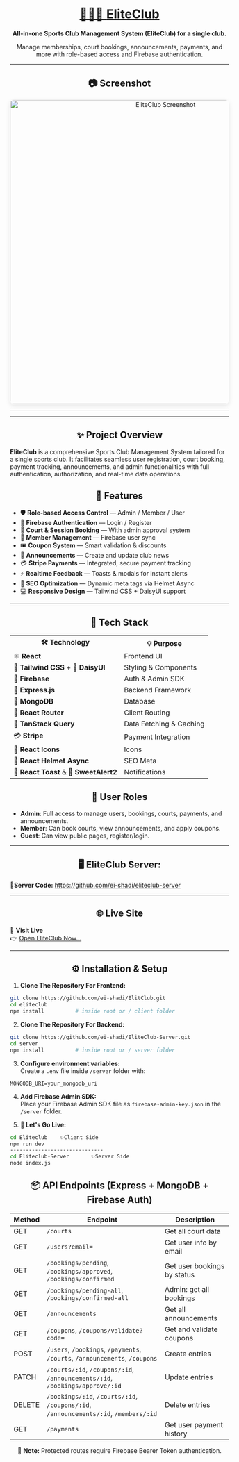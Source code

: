 
<div align="center">
  <h1>
    <a href="https://eliteclub-sports.netlify.app/" target="_blank" rel="noopener noreferrer">
      🏃‍♂️‍➡️ <strong>EliteClub</strong>
    </a>
  </h1>
  <p><strong>All-in-one Sports Club Management System (EliteClub) for a single club.</strong></p>
  <p>Manage memberships, court bookings, announcements, payments, and more with role-based access and Firebase authentication.</p>
</div>

---

<h2 align="center">📷 Screenshot</h2>

<div align="center">
  <img src="https://i.ibb.co.com/5XTVKChB/Elite-Club.png" alt="EliteClub Screenshot" width="700" style="border-radius: 8px; box-shadow: 0 4px 12px rgba(0,0,0,0.1);" />
</div>

---

---

<h2 align="center">✨ Project Overview</h2>

**EliteClub** is a comprehensive Sports Club Management System tailored for a single sports club. It facilitates seamless user registration, court booking, payment tracking, announcements, and admin functionalities with full authentication, authorization, and real-time data operations.


<h2 align="center">🚀 Features</h2>

* 🛡️ **Role-based Access Control** — Admin / Member / User  
* 🔐 **Firebase Authentication** — Login / Register  
* 🎾 **Court & Session Booking** — With admin approval system  
* 👥 **Member Management** — Firebase user sync  
* 🎟️ **Coupon System** — Smart validation & discounts  
* 📢 **Announcements** — Create and update club news  
* 💳 **Stripe Payments** — Integrated, secure payment tracking  
* ⚡ **Realtime Feedback** — Toasts & modals for instant alerts  
* 🧠 **SEO Optimization** — Dynamic meta tags via Helmet Async  
* 💻 **Responsive Design** — Tailwind CSS + DaisyUI support  

---
<h2 align="center">🤖 Tech Stack</h2>

<table align="center">
  <tr>
    <th>🛠️ Technology</th>
    <th>💡 Purpose</th>
  </tr>
  <tr>
    <td>⚛ <strong>React</strong></td>
    <td>Frontend UI</td>
  </tr>
  <tr>
    <td>🎨 <strong>Tailwind CSS</strong> + 🌼 <strong>DaisyUI</strong></td>
    <td>Styling & Components</td>
  </tr>
  <tr>
    <td>🔐 <strong>Firebase</strong></td>
    <td>Auth & Admin SDK</td>
  </tr>
  <tr>
    <td>🚂 <strong>Express.js</strong></td>
    <td>Backend Framework</td>
  </tr>
  <tr>
    <td>🍃 <strong>MongoDB</strong></td>
    <td>Database</td>
  </tr>
  <tr>
    <td>🧭 <strong>React Router</strong></td>
    <td>Client Routing</td>
  </tr>
  <tr>
    <td>🧰 <strong>TanStack Query</strong></td>
    <td>Data Fetching & Caching</td>
  </tr>
  <tr>
    <td>💳 <strong>Stripe</strong></td>
    <td>Payment Integration</td>
  </tr>
  <tr>
    <td>🎯 <strong>React Icons</strong></td>
    <td>Icons</td>
  </tr>
  <tr>
    <td>🧠 <strong>React Helmet Async</strong></td>
    <td>SEO Meta</td>
  </tr>
  <tr>
    <td>🔔 <strong>React Toast</strong> & 💬 <strong>SweetAlert2</strong></td>
    <td>Notifications</td>
  </tr>
</table>

<h2 align="center">👥 User Roles</h2>

- **Admin**: Full access to manage users, bookings, courts, payments, and announcements.  
- **Member**: Can book courts, view announcements, and apply coupons.  
- **Guest**: Can view public pages, register/login.

---

<h2 align="center">🖥️ EliteClub Server:</h2>

🌟**Server Code:**
<a href="https://github.com/ei-shadi/eliteclub-server" target="_blank" rel="noopener noreferrer">https://github.com/ei-shadi/eliteclub-server</a>

---

<h2 align="center">🌐 Live Site</h2>

🎯 **Visit Live**  
👉 <a href="https://eliteclub-sports.netlify.app/" target="_blank" rel="noopener noreferrer">Open EliteClub Now...</a>

---

<h2 align="center">⚙️ Installation & Setup</h2>

1. **Clone The Repository For Frontend:**
```bash
git clone https://github.com/ei-shadi/ElitClub.git
cd eliteclub
npm install          # inside root or / client folder
```

2. **Clone The Repository For Backend:**
```bash
git clone https://github.com/ei-shadi/EliteClub-Server.git
cd server 
npm install          # inside root or / server folder
```

3. **Configure environment variables:**  
Create a `.env` file inside `/server` folder with:
```
MONGODB_URI=your_mongodb_uri
```

4. **Add Firebase Admin SDK:**  
Place your Firebase Admin SDK file as `firebase-admin-key.json` in the `/server` folder.

5. **👀 Let's Go Live:**
```bash
cd Eliteclub    ✨Client Side
npm run dev
------------------------------
cd Eliteclub-Server       ✨Server Side
node index.js
```


<div align="center">

<h2>📦 API Endpoints (Express + MongoDB + Firebase Auth)</h2>

<table>
  <thead>
    <tr>
      <th>Method</th>
      <th>Endpoint</th>
      <th>Description</th>
    </tr>
  </thead>
  <tbody>
    <tr>
      <td>GET</td>
      <td><code>/courts</code></td>
      <td>Get all court data</td>
    </tr>
    <tr>
      <td>GET</td>
      <td><code>/users?email=</code></td>
      <td>Get user info by email</td>
    </tr>
    <tr>
      <td>GET</td>
      <td><code>/bookings/pending</code>, <code>/bookings/approved</code>, <code>/bookings/confirmed</code></td>
      <td>Get user bookings by status</td>
    </tr>
    <tr>
      <td>GET</td>
      <td><code>/bookings/pending-all</code>, <code>/bookings/confirmed-all</code></td>
      <td>Admin: get all bookings</td>
    </tr>
    <tr>
      <td>GET</td>
      <td><code>/announcements</code></td>
      <td>Get all announcements</td>
    </tr>
    <tr>
      <td>GET</td>
      <td><code>/coupons</code>, <code>/coupons/validate?code=</code></td>
      <td>Get and validate coupons</td>
    </tr>
    <tr>
      <td>POST</td>
      <td><code>/users</code>, <code>/bookings</code>, <code>/payments</code>, <code>/courts</code>, <code>/announcements</code>, <code>/coupons</code></td>
      <td>Create entries</td>
    </tr>
    <tr>
      <td>PATCH</td>
      <td><code>/courts/:id</code>, <code>/coupons/:id</code>, <code>/announcements/:id</code>, <code>/bookings/approve/:id</code></td>
      <td>Update entries</td>
    </tr>
    <tr>
      <td>DELETE</td>
      <td><code>/bookings/:id</code>, <code>/courts/:id</code>, <code>/coupons/:id</code>, <code>/announcements/:id</code>, <code>/members/:id</code></td>
      <td>Delete entries</td>
    </tr>
    <tr>
      <td>GET</td>
      <td><code>/payments</code></td>
      <td>Get user payment history</td>
    </tr>
  </tbody>
</table>

<p>🔐 <strong>Note:</strong> Protected routes require Firebase Bearer Token authentication.</p>

</div>


